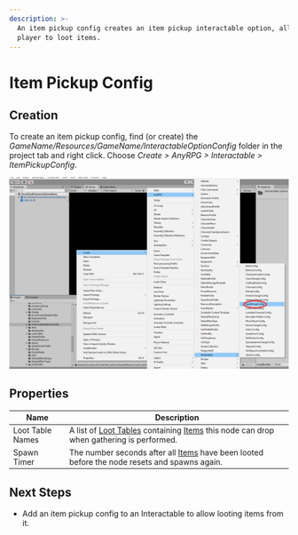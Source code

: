```yaml
---
description: >-
  An item pickup config creates an item pickup interactable option, allowing the
  player to loot items.
---
```


# Item Pickup Config

## Creation

To create an item pickup config, find (or create) the _GameName/Resources/GameName/InteractableOptionConfig_ folder in the project tab and right click.  Choose _Create > AnyRPG > Interactable > ItemPickupConfig_.

![](../../.gitbook/assets/image.png)

## Properties

| Name             | Description                                                                                                             |
| ---------------- | ----------------------------------------------------------------------------------------------------------------------- |
| Loot Table Names | A list of [Loot Tables](../loot-table.md) containing [Items](../items/) this node can drop when gathering is performed. |
| Spawn Timer      | The number seconds after all [Items](../items/) have been looted before the node resets and spawns again.               |

## Next Steps

* Add an item pickup config to an Interactable to allow looting items from it.
